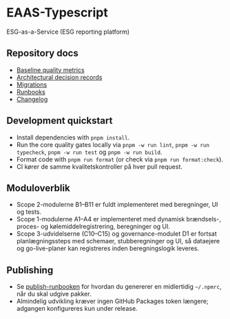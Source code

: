 # EAAS-Typescript

ESG-as-a-Service (ESG reporting platform)

## Repository docs

- [Baseline quality metrics](docs/quality/baseline.md)
- [Architectural decision records](docs/adr)
- [Migrations](docs/migrations)
- [Runbooks](docs/runbooks)
- [Changelog](CHANGELOG.md)

## Development quickstart

- Install dependencies with `pnpm install`.
- Run the core quality gates locally via `pnpm -w run lint`, `pnpm -w run typecheck`, `pnpm -w run test` og `pnpm -w run build`.
- Format code with `pnpm run format` (or check via `pnpm run format:check`).
- CI kører de samme kvalitetskontroller på hver pull request.

## Moduloverblik

- Scope 2-modulerne B1–B11 er fuldt implementeret med beregninger, UI og tests.
- Scope 1-modulerne A1–A4 er implementeret med dynamisk brændsels-, proces- og kølemiddelregistrering, beregninger og UI.
- Scope 3-udvidelserne (C10–C15) og governance-modulet D1 er fortsat planlægningssteps med schemaer, stubberegninger og UI,
  så dataejere og go-live-planer kan registreres inden beregningslogik leveres.

## Publishing

- Se [publish-runbooken](docs/runbooks/publishing.md) for hvordan du genererer en midlertidig `~/.npmrc`, når du skal udgive pakker.
- Almindelig udvikling kræver ingen GitHub Packages token længere; adgangen konfigureres kun under release.